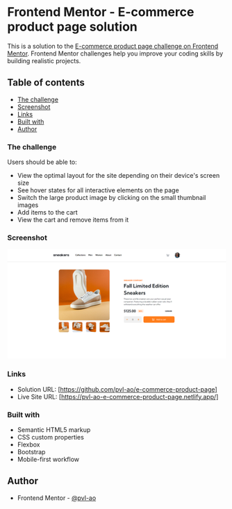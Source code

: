 # Frontend Mentor - E-commerce product page solution

This is a solution to the [E-commerce product page challenge on Frontend Mentor](https://www.frontendmentor.io/challenges/ecommerce-product-page-UPsZ9MJp6). Frontend Mentor challenges help you improve your coding skills by building realistic projects.

## Table of contents

- [The challenge](#the-challenge)
- [Screenshot](#screenshot)
- [Links](#links)
- [Built with](#built-with)
- [Author](#author)

### The challenge

Users should be able to:

- View the optimal layout for the site depending on their device's screen size
- See hover states for all interactive elements on the page
- Switch the large product image by clicking on the small thumbnail images
- Add items to the cart
- View the cart and remove items from it

### Screenshot

![](./assets/images/screenshot.png)

### Links

- Solution URL: [https://github.com/pvl-ao/e-commerce-product-page]
- Live Site URL: [https://pvl-ao-e-commerce-product-page.netlify.app/]

### Built with

- Semantic HTML5 markup
- CSS custom properties
- Flexbox
- Bootstrap
- Mobile-first workflow

## Author

- Frontend Mentor - [@pvl-ao](https://www.frontendmentor.io/profile/pvl-ao)
